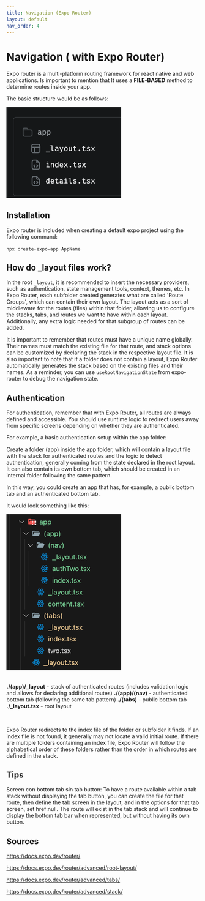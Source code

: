 ```yaml
---
title: Navigation (Expo Router)
layout: default
nav_order: 4
---
```


# Navigation ( with Expo Router)

Expo router is a multi-platform routing framework for react native and web applications. Is important to mention that It uses a **FILE-BASED** method to determine routes inside your app.

The basic structure would be as follows:

<img src="../assets/img/structure.png" alt="Mobile Development" width="300">
<br>

## Installation

Expo router is included when creating a default expo project using the following command:

`npx create-expo-app AppName`

## How do \_layout files work?

In the root `_layout`, it is recommended to insert the necessary providers, such as authentication, state management tools, context, themes, etc. In Expo Router, each subfolder created generates what are called 'Route Groups', which can contain their own layout. The layout acts as a sort of middleware for the routes (files) within that folder, allowing us to configure the stacks, tabs, and routes we want to have within each layout. Additionally, any extra logic needed for that subgroup of routes can be added.

It is important to remember that routes must have a unique name globally. Their names must match the existing file for that route, and stack options can be customized by declaring the stack in the respective layout file. It is also important to note that if a folder does not contain a layout, Expo Router automatically generates the stack based on the existing files and their names.
As a reminder, you can use `useRootNavigationState` from expo-router to debug the navigation state.

## Authentication

For authentication, remember that with Expo Router, all routes are always defined and accessible. You should use runtime logic to redirect users away from specific screens depending on whether they are authenticated.

For example, a basic authentication setup within the app folder:

Create a folder (app) inside the app folder, which will contain a layout file with the stack for authenticated routes and the logic to detect authentication, generally coming from the state declared in the root layout. It can also contain its own bottom tab, which should be created in an internal folder following the same pattern.

In this way, you could create an app that has, for example, a public bottom tab and an authenticated bottom tab.

It would look something like this:

<img src="../assets/img/structure_auth.png" alt="Mobile Development" width="300">
<br />
<br />

**./(app)/\_layout** - stack of authenticated routes (includes validation logic and allows for declaring additional routes)
**./(app)/(nav)** - authenticated bottom tab (following the same tab pattern)
**./(tabs)** - public bottom tab
**./\_layout.tsx** - root layout

<br />

Expo Router redirects to the index file of the folder or subfolder it finds. If an index file is not found, it generally may not locate a valid initial route. If there are multiple folders containing an index file, Expo Router will follow the alphabetical order of these folders rather than the order in which routes are defined in the stack.

## Tips

Screen con bottom tab sin tab button:
To have a route available within a tab stack without displaying the tab button, you can create the file for that route, then define the tab screen in the layout, and in the options for that tab screen, set href:null. The route will exist in the tab stack and will continue to display the bottom tab bar when represented, but without having its own button.

## Sources

<a>https://docs.expo.dev/router/</a>

<a>https://docs.expo.dev/router/advanced/root-layout/</a>

<a>https://docs.expo.dev/router/advanced/tabs/</a>

<a>https://docs.expo.dev/router/advanced/stack/</a>

